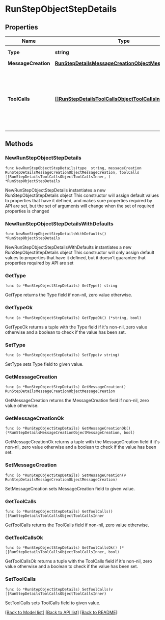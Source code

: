 # RunStepObjectStepDetails

## Properties

Name | Type | Description | Notes
------------ | ------------- | ------------- | -------------
**Type** | **string** | Always &#x60;message_creation&#x60;. | 
**MessageCreation** | [**RunStepDetailsMessageCreationObjectMessageCreation**](RunStepDetailsMessageCreationObjectMessageCreation.md) |  | 
**ToolCalls** | [**[]RunStepDetailsToolCallsObjectToolCallsInner**](RunStepDetailsToolCallsObjectToolCallsInner.md) | An array of tool calls the run step was involved in. These can be associated with one of three types of tools: &#x60;code_interpreter&#x60;, &#x60;retrieval&#x60;, or &#x60;function&#x60;.  | 

## Methods

### NewRunStepObjectStepDetails

`func NewRunStepObjectStepDetails(type_ string, messageCreation RunStepDetailsMessageCreationObjectMessageCreation, toolCalls []RunStepDetailsToolCallsObjectToolCallsInner, ) *RunStepObjectStepDetails`

NewRunStepObjectStepDetails instantiates a new RunStepObjectStepDetails object
This constructor will assign default values to properties that have it defined,
and makes sure properties required by API are set, but the set of arguments
will change when the set of required properties is changed

### NewRunStepObjectStepDetailsWithDefaults

`func NewRunStepObjectStepDetailsWithDefaults() *RunStepObjectStepDetails`

NewRunStepObjectStepDetailsWithDefaults instantiates a new RunStepObjectStepDetails object
This constructor will only assign default values to properties that have it defined,
but it doesn't guarantee that properties required by API are set

### GetType

`func (o *RunStepObjectStepDetails) GetType() string`

GetType returns the Type field if non-nil, zero value otherwise.

### GetTypeOk

`func (o *RunStepObjectStepDetails) GetTypeOk() (*string, bool)`

GetTypeOk returns a tuple with the Type field if it's non-nil, zero value otherwise
and a boolean to check if the value has been set.

### SetType

`func (o *RunStepObjectStepDetails) SetType(v string)`

SetType sets Type field to given value.


### GetMessageCreation

`func (o *RunStepObjectStepDetails) GetMessageCreation() RunStepDetailsMessageCreationObjectMessageCreation`

GetMessageCreation returns the MessageCreation field if non-nil, zero value otherwise.

### GetMessageCreationOk

`func (o *RunStepObjectStepDetails) GetMessageCreationOk() (*RunStepDetailsMessageCreationObjectMessageCreation, bool)`

GetMessageCreationOk returns a tuple with the MessageCreation field if it's non-nil, zero value otherwise
and a boolean to check if the value has been set.

### SetMessageCreation

`func (o *RunStepObjectStepDetails) SetMessageCreation(v RunStepDetailsMessageCreationObjectMessageCreation)`

SetMessageCreation sets MessageCreation field to given value.


### GetToolCalls

`func (o *RunStepObjectStepDetails) GetToolCalls() []RunStepDetailsToolCallsObjectToolCallsInner`

GetToolCalls returns the ToolCalls field if non-nil, zero value otherwise.

### GetToolCallsOk

`func (o *RunStepObjectStepDetails) GetToolCallsOk() (*[]RunStepDetailsToolCallsObjectToolCallsInner, bool)`

GetToolCallsOk returns a tuple with the ToolCalls field if it's non-nil, zero value otherwise
and a boolean to check if the value has been set.

### SetToolCalls

`func (o *RunStepObjectStepDetails) SetToolCalls(v []RunStepDetailsToolCallsObjectToolCallsInner)`

SetToolCalls sets ToolCalls field to given value.



[[Back to Model list]](../README.md#documentation-for-models) [[Back to API list]](../README.md#documentation-for-api-endpoints) [[Back to README]](../README.md)


